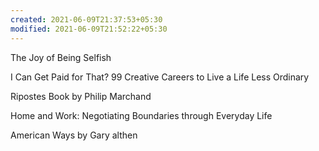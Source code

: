```yaml
---
created: 2021-06-09T21:37:53+05:30
modified: 2021-06-09T21:52:22+05:30
---
```


The Joy of Being Selfish


I Can Get Paid for That? 99 Creative Careers to Live a Life Less Ordinary

Ripostes
Book by Philip Marchand

Home and Work: Negotiating Boundaries through Everyday Life


American Ways by Gary althen

